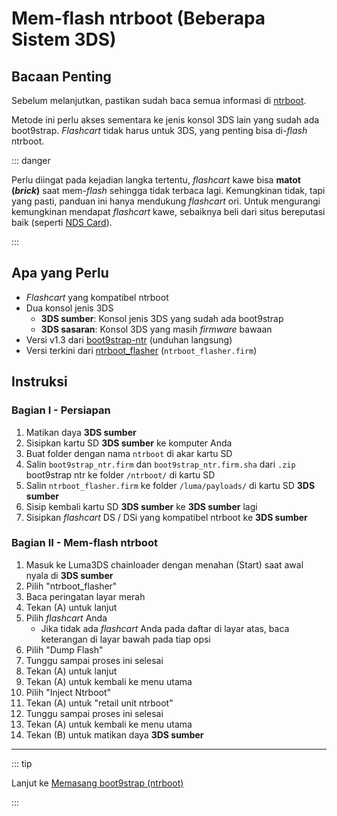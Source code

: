 # Mem-flash ntrboot (Beberapa Sistem 3DS)

## Bacaan Penting

Sebelum melanjutkan, pastikan sudah baca semua informasi di [ntrboot](ntrboot).

Metode ini perlu akses sementara ke jenis konsol 3DS lain yang sudah ada boot9strap. _Flashcart_ tidak harus untuk 3DS, yang penting bisa di-_flash_ ntrboot.

::: danger

Perlu diingat pada kejadian langka tertentu, _flashcart_ kawe bisa **matot (_brick_)** saat mem-_flash_ sehingga tidak terbaca lagi. Kemungkinan tidak, tapi yang pasti, panduan ini hanya mendukung _flashcart_ ori. Untuk mengurangi kemungkinan mendapat _flashcart_ kawe, sebaiknya beli dari situs bereputasi baik (seperti [NDS Card](https://www.nds-card.com/)).

:::

## Apa yang Perlu

- _Flashcart_ yang kompatibel ntrboot
- Dua konsol jenis 3DS
    - **3DS sumber**: Konsol jenis 3DS yang sudah ada boot9strap
    - **3DS sasaran**: Konsol 3DS yang masih _firmware_ bawaan
- Versi v1.3 dari [boot9strap-ntr](https://github.com/SciresM/boot9strap/releases/download/1.3/boot9strap-1.3-ntr.zip) (unduhan langsung)
- Versi terkini dari [ntrboot_flasher](https://github.com/ntrteam/ntrboot_flasher/releases/latest) (`ntrboot_flasher.firm`)

## Instruksi

### Bagian I - Persiapan

1. Matikan daya **3DS sumber**
2. Sisipkan kartu SD **3DS sumber** ke komputer Anda
3. Buat folder dengan nama `ntrboot` di akar kartu SD
4. Salin `boot9strap_ntr.firm` dan `boot9strap_ntr.firm.sha` dari `.zip` boot9strap ntr ke folder `/ntrboot/` di kartu SD
5. Salin `ntrboot_flasher.firm` ke folder `/luma/payloads/` di kartu SD **3DS sumber**
6. Sisip kembali kartu SD **3DS sumber** ke **3DS sumber** lagi
7. Sisipkan _flashcart_ DS / DSi yang kompatibel ntrboot ke **3DS sumber**

### Bagian II - Mem-flash ntrboot

1. Masuk ke Luma3DS chainloader dengan menahan (Start) saat awal nyala di **3DS sumber**
2. Pilih "ntrboot_flasher"
3. Baca peringatan layar merah
4. Tekan (A) untuk lanjut
5. Pilih _flashcart_ Anda
    - Jika tidak ada _flashcart_ Anda pada daftar di layar atas, baca keterangan di layar bawah pada tiap opsi
6. Pilih "Dump Flash"
7. Tunggu sampai proses ini selesai
8. Tekan (A) untuk lanjut
9. Tekan (A) untuk kembali ke menu utama
10. Pilih "Inject Ntrboot"
11. Tekan (A) untuk "retail unit ntrboot"
12. Tunggu sampai proses ini selesai
13. Tekan (A) untuk kembali ke menu utama
14. Tekan (B) untuk matikan daya **3DS sumber**

___

::: tip

Lanjut ke [Memasang boot9strap (ntrboot)](installing-boot9strap-\(ntrboot\))

:::
